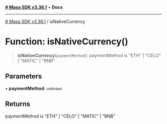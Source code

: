 [**# Masa SDK v3.36.1**](../README.md) • **Docs**

***

[# Masa SDK v3.36.1](../globals.md) / isNativeCurrency

# Function: isNativeCurrency()

> **isNativeCurrency**(`paymentMethod`): paymentMethod is "ETH" \| "CELO" \| "MATIC" \| "BNB"

## Parameters

• **paymentMethod**: `unknown`

## Returns

paymentMethod is "ETH" \| "CELO" \| "MATIC" \| "BNB"
